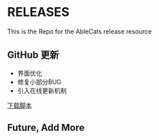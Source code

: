 # RELEASES
This is the Repo for the AbleCats release resource

## GitHub 更新

- 界面优化
- 修复小部分BUG
- 引入在线更新机制

[下载脚本](https://aff.mx/Ny1Wi)

## Future, Add More